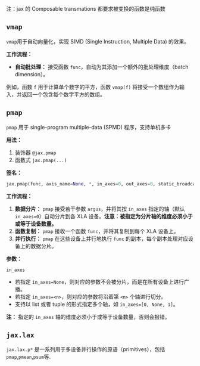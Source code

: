 注：jax 的 Composable transmations 都要求被变换的函数是纯函数

## `vmap`
`vmap`用于自动向量化，实现 SIMD (Single Instruction, Multiple Data) 的效果。

**工作流程：**

- **自动批处理：** 接受函数 `func`，自动为其添加一个额外的批处理维度（batch dimension）。

例如，函数 `f` 用于计算单个数字的平方，函数 `vmap(f)` 将接受一个数组作为输入，并返回一个包含每个数字平方的数组。

## `pmap`
`pmap` 用于 single-program multiple-data (SPMD) 程序，支持单机多卡

**用法：**

1. 装饰器 `@jax.pmap`
2. 函数式 `jax.pmap(...)` 

**签名：**

```python
jax.pmap(func, axis_name=None, *, in_axes=0, out_axes=0, static_broadcasted_argnums=(), devices=None, backend=None, axis_size=None, donate_argnums=(), global_arg_shapes=None)(argus)
```

**工作流程：**

1. **数据分片：** `pmap` 接受若干参数 `argus`，并将其按 `in_axes` 指定的轴（默认 `in_axes=0`）自动分片到各 XLA 设备。**注意：被指定为分片轴的维度必须小于或等于设备数量。**
2. **函数复制：** `pmap` 接收一个函数 `func`，并将其复制到每个 XLA 设备上。
3. **并行执行：** `pmap` 在这些设备上并行地执行 `func` 的副本，每个副本处理对应设备上的数据分片。

**参数：**

`in_axes`

-   若指定 `in_axes=None`，则对应的参数不会被分片，而是在所有设备上进行广播。
-   若指定 `in_axes=<n>`，则对应的参数将沿着第 `<n>` 个轴进行切分。
-   支持以 list 或者 tuple 的形式指定多个轴，如 `in_axes=[0, None, 1]`。

**注：** 指定的 `in_axes` 轴的维度必须小于或等于设备数量，否则会报错。

## `jax.lax`
`jax.lax.p*` 是一系列用于多设备并行操作的原语（primitives），包括`pmap`,`pmean`,`psum`等.